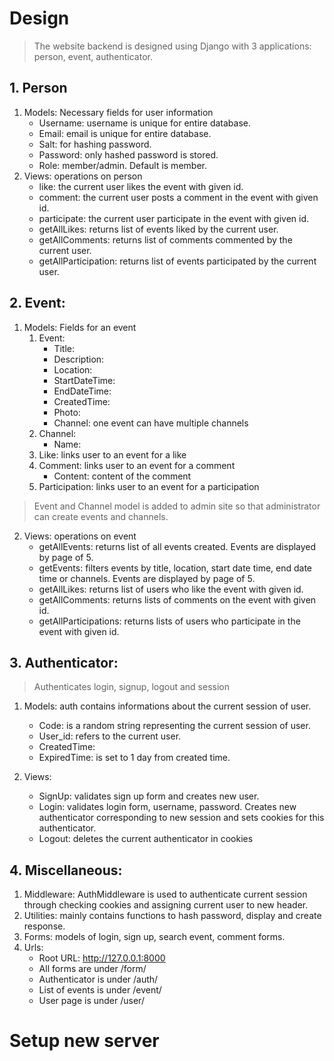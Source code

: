 # Design

>	The website backend is designed using Django with 3 applications: person, event, authenticator.

## 1. Person
1. Models: Necessary fields for user information
	*	Username: username is unique for entire database.
	*	Email: email is unique for entire database.
	*	Salt: for hashing password.
	* 	Password: only hashed password is stored.
	*	Role: member/admin. Default is member.
2. Views: operations on person
	*	like: the current user likes the event with given id.
	*	comment: the current user posts a comment in the event with given id.	
	* 	participate: the current user participate in the event with given id.
	*	getAllLikes: returns list of events liked by the current user.
	*	getAllComments: returns list of comments commented by the current user.
	*	getAllParticipation: returns list of events participated by the current user.

## 2. Event:
1. Models: Fields for an event
	1. Event: 
		*	Title: 
		* 	Description:
		*	Location: 
		*	StartDateTime: 
		*	EndDateTime:
		*	CreatedTime:
		*	Photo:
		*	Channel: one event can have multiple channels
	2. Channel:
		* 	Name:
	3. Like: links user to an event for a like
	4. Comment: links user to an event for a comment
		*	Content: content of the comment
	5. Participation: links user to an event for a participation

>	Event and Channel model is added to admin site so that administrator can create events and channels.

2. Views: operations on event
	* 	getAllEvents: returns list of all events created. Events are displayed by page of 5.
	*	getEvents: filters events by title, location, start date time, end date time or channels. Events are displayed by page of 5.
	*	getAllLikes: returns list of users who like the event with given id.
	*	getAllComments: returns lists of comments on the event with given id.
	*	getAllParticipations: returns lists of users who participate in the event with given id.	

## 3. Authenticator:

>	Authenticates login, signup, logout and session

1. Models: auth contains informations about the current session of user.
	*	Code: is a random string representing the current session of user.
	*	User_id: refers to the current user.
	*	CreatedTime:
	* 	ExpiredTime: is set to 1 day from created time.

2. Views:
	*	SignUp: validates sign up form and creates new user.
	*	Login: validates login form, username, password. Creates new authenticator corresponding to new session and sets cookies for this authenticator.
	* 	Logout: deletes the current authenticator in cookies

## 4. Miscellaneous:
1. Middleware: AuthMiddleware is used to authenticate current session through checking cookies and assigning current user to new header.
2. Utilities: mainly contains functions to hash password, display and create response.
3. Forms: models of login, sign up, search event, comment forms.
4. Urls:
	*	Root URL: http://127.0.0.1:8000
	*	All forms are under /form/
	* 	Authenticator is under /auth/
	*	List of events is under /event/
	*	User page is under /user/

# Setup new server
